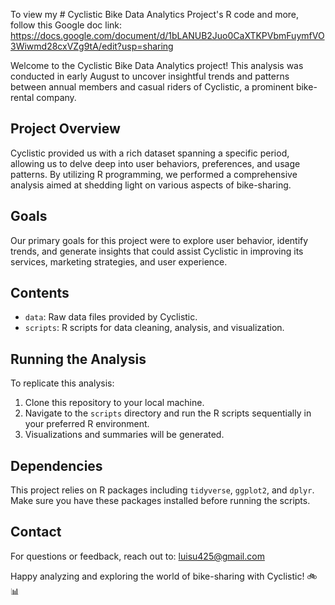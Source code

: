 To view my # Cyclistic Bike Data Analytics Project's R code and more, follow this Google doc link: https://docs.google.com/document/d/1bLANUB2Juo0CaXTKPVbmFuymfVO3Wiwmd28cxVZg9tA/edit?usp=sharing

Welcome to the Cyclistic Bike Data Analytics project! This analysis was conducted in early August to uncover insightful trends and patterns between annual members and casual riders of Cyclistic, a prominent bike-rental company.

## Project Overview

Cyclistic provided us with a rich dataset spanning a specific period, allowing us to delve deep into user behaviors, preferences, and usage patterns. By utilizing R programming, we performed a comprehensive analysis aimed at shedding light on various aspects of bike-sharing.

## Goals

Our primary goals for this project were to explore user behavior, identify trends, and generate insights that could assist Cyclistic in improving its services, marketing strategies, and user experience.

## Contents

- `data`: Raw data files provided by Cyclistic.
- `scripts`: R scripts for data cleaning, analysis, and visualization.

## Running the Analysis

To replicate this analysis:

1. Clone this repository to your local machine.
2. Navigate to the `scripts` directory and run the R scripts sequentially in your preferred R environment.
3. Visualizations and summaries will be generated.

## Dependencies

This project relies on R packages including `tidyverse`, `ggplot2`, and `dplyr`. Make sure you have these packages installed before running the scripts.

## Contact

For questions or feedback, reach out to: luisu425@gmail.com

Happy analyzing and exploring the world of bike-sharing with Cyclistic! 🚲📊
